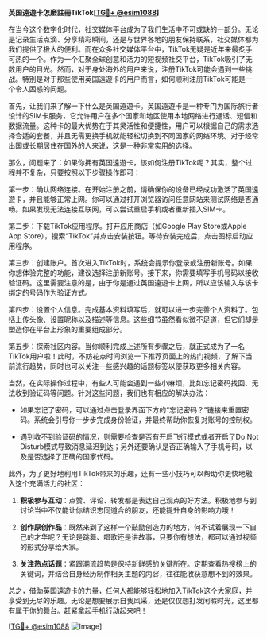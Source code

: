 **英国遠遊卡怎麽註冊TikTok[[TG💪+ @esim1088](https://t.me/s/esim1088)]**

在当今这个数字化时代，社交媒体平台成为了我们生活中不可或缺的一部分。无论是记录生活点滴、分享精彩瞬间，还是与世界各地的朋友保持联系，社交媒体都为我们提供了极大的便利。而在众多社交媒体平台中，TikTok无疑是近年来最炙手可热的一个。作为一个汇聚全球创意和活力的短视频社交平台，TikTok吸引了无数用户的目光。然而，对于身处海外的用户来说，注册TikTok可能会遇到一些挑战。特别是对于那些使用英国遠遊卡的用户而言，如何顺利注册TikTok可能是一个令人困惑的问题。

首先，让我们来了解一下什么是英国遠遊卡。英国遠遊卡是一种专门为国际旅行者设计的SIM卡服务，它允许用户在多个国家和地区使用本地网络进行通话、短信和数据流量。这种卡的最大优势在于其灵活性和便捷性，用户可以根据自己的需求选择合适的套餐，并且无需更换手机就能轻松切换到不同国家的网络环境。对于经常出国或长期居住在国外的人来说，这是一种非常实用的选择。

那么，问题来了：如果你拥有英国遠遊卡，该如何注册TikTok呢？其实，整个过程并不复杂，只要按照以下步骤操作即可：

第一步：确认网络连接。在开始注册之前，请确保你的设备已经成功激活了英国遠遊卡，并且能够正常上网。你可以通过打开浏览器访问任意网站来测试网络是否通畅。如果发现无法连接互联网，可以尝试重启手机或者重新插入SIM卡。

第二步：下载TikTok应用程序。打开应用商店（如Google Play Store或Apple App Store），搜索“TikTok”并点击安装按钮。等待安装完成后，点击图标启动应用程序。

第三步：创建账户。首次进入TikTok时，系统会提示你登录或注册新账号。如果你想体验完整的功能，建议选择注册新账号。接下来，你需要填写手机号码以接收验证码。这里需要注意的是，由于你是通过英国遠遊卡上网，所以应该输入与该卡绑定的号码作为验证方式。

第四步：设置个人信息。完成基本资料填写后，就可以进一步完善个人资料了。包括上传头像、设置昵称以及描述等信息。这些细节虽然看似微不足道，但它们却是塑造你在平台上形象的重要组成部分。

第五步：探索社区内容。当你顺利完成上述所有步骤之后，就正式成为了一名TikTok用户啦！此时，不妨花点时间浏览一下推荐页面上的热门视频，了解下当前流行趋势，同时也可以关注一些感兴趣的话题标签以便获取更多相关内容。

当然，在实际操作过程中，有些人可能会遇到一些小麻烦，比如忘记密码找回、无法收到验证码等问题。针对这些问题，我们也有相应的解决办法：

- 如果忘记了密码，可以通过点击登录界面下方的“忘记密码？”链接来重置密码。系统会引导你一步步完成身份验证，并最终帮助你恢复对账号的控制权。
  
- 遇到收不到验证码的情况，则需要检查是否有开启飞行模式或者开启了Do Not Disturb模式导致消息延迟到达；另外还要确认是否正确输入了手机号码，以及是否选择了正确的国家代码。

此外，为了更好地利用TikTok带来的乐趣，还有一些小技巧可以帮助你更快地融入这个充满活力的社区：

1. **积极参与互动**：点赞、评论、转发都是表达自己观点的好方法。积极地参与到讨论当中不仅能让你结识志同道合的朋友，还能提升自身的影响力哦！

2. **创作原创作品**：既然来到了这样一个鼓励创造力的地方，何不试着展现一下自己的才华呢？无论是跳舞、唱歌还是讲故事，只要你有想法，都可以通过视频的形式分享给大家。

3. **关注热点话题**：紧跟潮流趋势是保持新鲜感的关键所在。定期查看热搜榜上的关键词，并结合自身经历制作相关主题的内容，往往能收获意想不到的效果。

总之，借助英国遠遊卡的力量，任何人都能够轻松地加入TikTok这个大家庭，并享受到无尽的乐趣。无论是想要展示自我风采，还是仅仅想打发闲暇时光，这里都有属于你的舞台。赶紧拿起手机行动起来吧！

[[TG💪+ @esim1088](https://t.me/s/esim1088) ![Image](https://i.postimg.cc/4NQfJmqS/Snipaste-2025-05-13-00-14-12.png)]